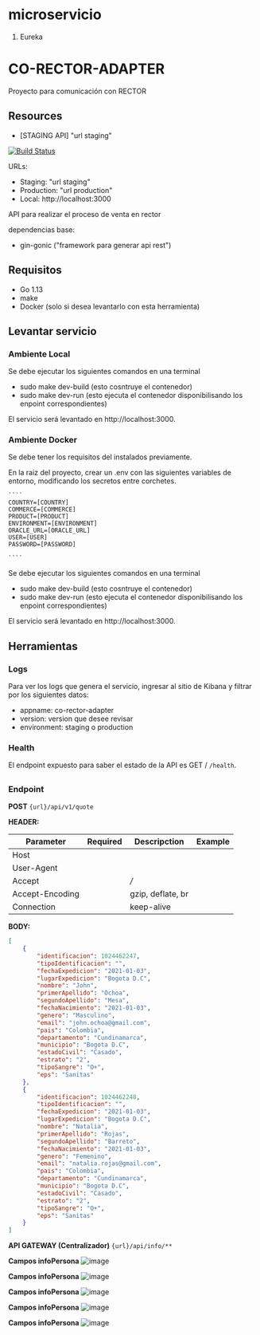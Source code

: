 # microservicio

1. Eureka



# CO-RECTOR-ADAPTER

 

Proyecto para comunicación con RECTOR

 

## Resources

 

- [STAGING API] "url staging"

 

[![Build Status](https://drone.segurosfalabella.com/api/badges/segurosfalabella/co-rector-adapter/status.svg)](https://drone.segurosfalabella.com/segurosfalabella/co-rector-adapter)

 

URLs:

 

- Staging: "url staging"
- Production: "url production"
- Local: http://localhost:3000

 

API para realizar el proceso de venta en rector

 

dependencias base:

 

- gin-gonic ("framework para generar api rest")

 

## Requisitos

 

- Go 1.13
- make 
- Docker (solo si desea levantarlo con esta herramienta)

 

## Levantar servicio

 

### Ambiente Local

 

Se debe ejecutar los siguientes comandos en una terminal

 - sudo make dev-build (esto cosntruye el contenedor)
 - sudo make dev-run (esto ejecuta el contenedor disponibilisando los enpoint correspondientes)
 
El servicio será levantado en http://localhost:3000.

 

### Ambiente Docker

 

Se debe tener los requisitos del instalados previamente.

 

En la raiz del proyecto, crear un .env con las siguientes variables de entorno, modificando los secretos entre corchetes.


    ````
	COUNTRY=[COUNTRY]
	COMMERCE=[COMMERCE]
	PRODUCT=[PRODUCT]
	ENVIRONMENT=[ENVIRONMENT]
	ORACLE_URL=[ORACLE_URL]
	USER=[USER]
	PASSWORD=[PASSWORD]    
	
    ````

Se debe ejecutar los siguientes comandos en una terminal

 - sudo make dev-build (esto cosntruye el contenedor)
 - sudo make dev-run (esto ejecuta el contenedor disponibilisando los enpoint correspondientes)

 
El servicio será levantado en http://localhost:3000.
 


## Herramientas

 

### Logs

 

Para ver los logs que genera el servicio, ingresar al sitio de Kibana y filtrar por los siguientes datos:


- appname: co-rector-adapter
- version: version que desee revisar
- environment: staging o production

 

### Health

 

El endpoint expuesto para saber el estado de la API es GET / `/health`.

 

##

##

### Endpoint

**POST** 
``{url}/api/v1/quote``

**HEADER:**

| Parameter    | Required     | Descripction | Example      |
| ------------ | ------------ | ------------ | ------------ |
|  Host             |   |<calculated when request is sent>| |
|  User-Agent       |   |<calculated when request is sent>| |
|  Accept           |   | */* |  |
|  Accept-Encoding  |   | gzip, deflate, br | |
|  Connection       |   | keep-alive |  |

**BODY:**

```json
[
    {
        "identificacion": 1024462247,
        "tipoIdentificacion": "",
        "fechaExpedicion": "2021-01-03",
        "lugarExpedicion": "Bogota D.C",
        "nombre": "John",
        "primerApellido": "Ochoa",
        "segundoApellido": "Mesa",
        "fechaNacimiento": "2021-01-03",
        "genero": "Masculino",
        "email": "john.ochoa@gmail.com",
        "pais": "Colombia",
        "departamento": "Cundinamarca",
        "municipio": "Bogota D.C",
        "estadoCivil": "Casado",
        "estrato": "2",
        "tipoSangre": "O+",
        "eps": "Sanitas"
    },
    {
        "identificacion": 1024462248,
        "tipoIdentificacion": "",
        "fechaExpedicion": "2021-01-03",
        "lugarExpedicion": "Bogota D.C",
        "nombre": "Natalia",
        "primerApellido": "Rojas",
        "segundoApellido": "Barreto",
        "fechaNacimiento": "2021-01-03",
        "genero": "Femenino",
        "email": "natalia.rojas@gmail.com",
        "pais": "Colombia",
        "departamento": "Cundinamarca",
        "municipio": "Bogota D.C",
        "estadoCivil": "Casado",
        "estrato": "2",
        "tipoSangre": "O+",
        "eps": "Sanitas"
    }
]
```
**API GATEWAY (Centralizador)**
``{url}/api/info/**
``



**Campos infoPersona**
![image](https://user-images.githubusercontent.com/17706660/103491397-ad9aea00-4df1-11eb-8f16-565f95995fd6.png)

**Campos infoPersona**
![image](https://user-images.githubusercontent.com/17706660/103491398-b55a8e80-4df1-11eb-9834-749518368d27.png)

**Campos infoPersona**
![image](https://user-images.githubusercontent.com/17706660/103491401-bb506f80-4df1-11eb-968c-39bb8a679098.png)

**Campos infoPersona**
![image](https://user-images.githubusercontent.com/17706660/103491407-c0152380-4df1-11eb-9260-92c75098b209.png)

**Campos infoPersona**
![image](https://user-images.githubusercontent.com/17706660/103491412-c3a8aa80-4df1-11eb-8135-8b637ec85da4.png)


